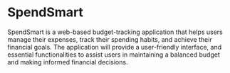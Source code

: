 # SpendSmart
SpendSmart is a web-based budget-tracking application that helps users manage their expenses, track their spending habits, and achieve their financial goals. The application will provide a user-friendly interface, and essential functionalities to assist users in maintaining a balanced budget and making informed financial decisions.
